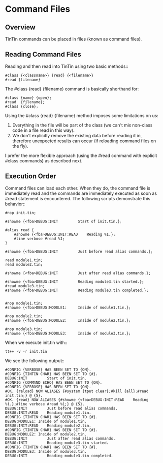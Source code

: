 Command Files
=============


Overview
--------
TinTin commands can be placed in files (known as command files).


Reading Command Files
---------------------
Reading and then read into TinTin using two basic methods::

    #class {<classname>} {read} {<filename>}
    #read {filename}

The #class {read} {filename} command is basically shorthand for:

    #class {name} {open};
    #read  {filename};
    #class {close};

Using the #class {read} {filename} method imposes some limitations on us:

1. Everything in the file will be part of the class (we can't mix non-class code in a file read in this way).
2. We don't explicitly remove the existing data before reading it in, therefore unexpected results can occur (if reloading command files on the fly).

I prefer the more flexible approach (using the #read command with explicit #class commands) as described next.


Execution Order
---------------
Command files can load each other. When they do, the command file is immediately read and the commands are immediately executed as soon as #read statement is encountered. The following scripts demonstrate this behavior::

    #nop init.tin;

    #showme {<fba>DEBUG:INIT         Start of init.tin.};

    #alias read {
        #showme {<fba>DEBUG:INIT:READ    Reading %1.};
        #line verbose #read %1;
    }

    #showme {<fba>DEBUG:INIT         Just before read alias commands.};

    read module1.tin;
    read module2.tin;

    #showme {<fba>DEBUG:INIT         Just after read alias commands.};

    #showme {<fba>DEBUG:INIT         Reading module3.tin started.};
    #read module3.tin;
    #showme {<fba>DEBUG:INIT         Reading module3.tin completed.};


    #nop module1.tin;
    #showme {<fba>DEBUG:MODULE1:     Inside of module1.tin.};

    #nop module2.tin;
    #showme {<fba>DEBUG:MODULE2:     Inside of module2.tin.};

    #nop module3.tin;
    #showme {<fba>DEBUG:MODULE3:     Inside of module3.tin.};

When we execute init.tin with::

    tt++ -v -r init.tin

We see the following output::

    #CONFIG {VERBOSE} HAS BEEN SET TO {ON}.
    #CONFIG {TINTIN CHAR} HAS BEEN SET TO {#}.
    DEBUG:INIT         Start of init.tin.
    #CONFIG {COMMAND ECHO} HAS BEEN SET TO {ON}.
    #CONFIG {VERBOSE} HAS BEEN SET TO {ON}.
    #OK. {reload} NOW ALIASES {#system {tput clear};#kill {all};#read init.tin;} @ {5}.
    #OK. {read} NOW ALIASES {#showme {<fba>DEBUG:INIT:READ    Reading %1.};#line verbose #read %1;} @ {5}.
    DEBUG:INIT         Just before read alias commands.
    DEBUG:INIT:READ    Reading module1.tin.
    #CONFIG {TINTIN CHAR} HAS BEEN SET TO {#}.
    DEBUG:MODULE1: Inside of module1.tin.
    DEBUG:INIT:READ    Reading module2.tin.
    #CONFIG {TINTIN CHAR} HAS BEEN SET TO {#}.
    DEBUG:MODULE2: Inside of module2.tin.
    DEBUG:INIT         Just after read alias commands.
    DEBUG:INIT         Reading module3.tin started.
    #CONFIG {TINTIN CHAR} HAS BEEN SET TO {#}.
    DEBUG:MODULE3: Inside of module3.tin.
    DEBUG:INIT         Reading module3.tin completed.
